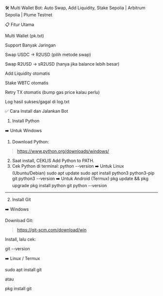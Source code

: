 🛠️ Multi Wallet Bot: Auto Swap, Add Liquidity, Stake
     Sepolia | Arbitrum Sepolia | Plume Testnet

📋 Fitur Utama

Multi Wallet (pk.txt)

Support Banyak Jaringan

Swap USDC → R2USD (pilih metode swap)

Swap R2USD → sR2USD (hanya jika balance lebih besar)

Add Liquidity otomatis

Stake WBTC otomatis

Retry TX otomatis (bump gas price kalau perlu)

Log hasil sukses/gagal di log.txt

✅ Cara Install dan Jalankan Bot

1. Install Python

➡️ Untuk Windows

1. Download Python:

> https://www.python.org/downloads/windows/

2. Saat install, CEKLIS Add Python to PATH.
3. Cek Python di terminal:
python --version
➡️ Untuk Linux (Ubuntu/Debian)
sudo apt update
sudo apt install python3 python3-pip git
python3 --version
➡️ Untuk Android (Termux)
pkg update && pkg upgrade
pkg install python git
python --version


---

2. Install Git

➡️ Windows

Download Git:

> https://git-scm.com/download/win



Install, lalu cek:

git --version


➡️ Linux / Termux

sudo apt install git

atau

pkg install git
